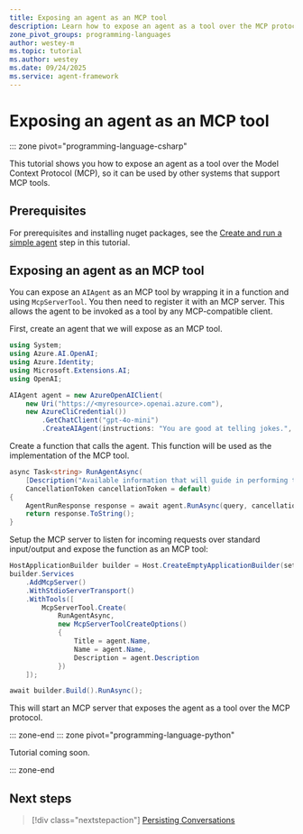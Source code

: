 ```yaml
---
title: Exposing an agent as an MCP tool
description: Learn how to expose an agent as a tool over the MCP protocol
zone_pivot_groups: programming-languages
author: westey-m
ms.topic: tutorial
ms.author: westey
ms.date: 09/24/2025
ms.service: agent-framework
---
```


# Exposing an agent as an MCP tool

::: zone pivot="programming-language-csharp"

This tutorial shows you how to expose an agent as a tool over the Model Context Protocol (MCP), so it can be used by other systems that support MCP tools.

## Prerequisites

For prerequisites and installing nuget packages, see the [Create and run a simple agent](./run-agent.md) step in this tutorial.

## Exposing an agent as an MCP tool

You can expose an `AIAgent` as an MCP tool by wrapping it in a function and using `McpServerTool`. You then need to register it with an MCP server. This allows the agent to be invoked as a tool by any MCP-compatible client.

First, create an agent that we will expose as an MCP tool.

```csharp
using System;
using Azure.AI.OpenAI;
using Azure.Identity;
using Microsoft.Extensions.AI;
using OpenAI;

AIAgent agent = new AzureOpenAIClient(
    new Uri("https://<myresource>.openai.azure.com"),
    new AzureCliCredential())
        .GetChatClient("gpt-4o-mini")
        .CreateAIAgent(instructions: "You are good at telling jokes.", name: "Joker");
```

Create a function that calls the agent. This function will be used as the implementation of the MCP tool.

```csharp
async Task<string> RunAgentAsync(
    [Description("Available information that will guide in performing this operation.")] string query,
    CancellationToken cancellationToken = default)
{
    AgentRunResponse response = await agent.RunAsync(query, cancellationToken: cancellationToken);
    return response.ToString();
}
```

Setup the MCP server to listen for incoming requests over standard input/output and expose the function as an MCP tool:

```csharp
HostApplicationBuilder builder = Host.CreateEmptyApplicationBuilder(settings: null);
builder.Services
    .AddMcpServer()
    .WithStdioServerTransport()
    .WithTools([
        McpServerTool.Create(
            RunAgentAsync,
            new McpServerToolCreateOptions()
            {
                Title = agent.Name,
                Name = agent.Name,
                Description = agent.Description
            })
    ]);

await builder.Build().RunAsync();
```

This will start an MCP server that exposes the agent as a tool over the MCP protocol.

::: zone-end
::: zone pivot="programming-language-python"

Tutorial coming soon.

::: zone-end

## Next steps

> [!div class="nextstepaction"]
> [Persisting Conversations](./persisted-conversation.md)
